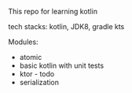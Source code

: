 This repo for learning kotlin

tech stacks: kotlin, JDK8, gradle kts

Modules:
- atomic 
- basic kotlin with unit tests
- ktor - todo
- serialization 
